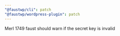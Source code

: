 ```yaml
---
"@faustwp/cli": patch
"@faustwp/wordpress-plugin": patch
---
```


Merl 1749 faust should warn if the secret key is invalid 
